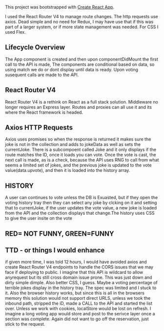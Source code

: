 This project was bootstrapped with [Create React App](https://github.com/facebookincubator/create-react-app).

I used the React Router V4 to manage route changes. The http requests use axios. Dead simple and no need for Redux, I may have use that if this was part of a larger system, or if more state management was needed. For CSS I used Flex. 

## Lifecycle Overview
The App component is created and then upon componentDidMount the first call to the API is made, The components are conditional based on data, so using match we do or dont display until data is ready. Upon voting susequent calls are made to the API. 

## React Router V4
React Router  V4 is a rethink on React as a full stack solution. Middleware no longer requires an Express layer. Routes and proxies can all use it and its where the React framework is headed.



## Axios HTTP Requests
Axios uses promises so when the response is returned it makes sure the joke is not in the collection and adds to jokeData as well as sets the currentJoke. There is a subcompoent called Joke and it only displays if the route matches the ID, once it loads you can vote. Once the vote is cast, the next call is made, as is a check, because the API uses RNG to call from what seems a limited set of jokes,  and the previous joke is updated to the vote value(data.upvote), and then it is loaded into the history array. 

## HISTORY
A user can continues to vote unless the DB is Exuasted,  but if they open the voting history tray then they can select any joke by clcking on it and setting that to currentJoke, if the user updates the vote value, a new joke is loaded from the API and the collection displays that change.The history uses CSS to give the user insite on the vote 

## RED= NOT FUNNY, GREEN=FUNNY

## TTD - or things I would enhance 
if given more time, I was told 12 hours, I would have avoided axios and create React Router V4 endpoints to handle the CORS issues that we may face if deploying to public. I imagine that this API is wildcard to allow anyrequest but its still cross domain issue prone. This was just down and dirty simple dimple. Also better CSS, I guess. Maybe a voting percentage of terrible jokes display in the history tray. The spec was limited and I stuck to it. Also the browser history works, but since this is all in the browsers memory this solution would not support direct URLS, unless we took the inbound path, stripped the iD, made a CALL to the API and started the list over. Unless we work with cookies, localStore would be lost on refresh. I imagine a long voting app would store and post to the serivce layer once a section was complete. Again did not want to go off the reservation, just stick to the request. 

